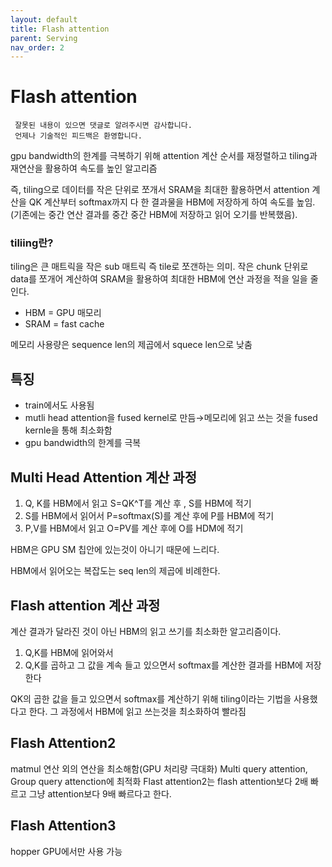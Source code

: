 ```yaml
---
layout: default
title: Flash attention
parent: Serving
nav_order: 2
---
```

# Flash attention

```
 잘못된 내용이 있으면 댓글로 알려주시면 감사합니다.  
 언제나 기술적인 피드백은 환영합니다.
```

gpu bandwidth의 한계를 극복하기 위해 attention 계산 순서를 재정렬하고 tiling과 재연산을 활용하여 속도를 높인 알고리즘

즉,  tiling으로 데이터를 작은 단위로 쪼개서 SRAM을 최대한 활용하면서 attention 계산을 QK 계산부터 softmax까지 다 한 결과물을 HBM에 저장하게 하여 속도를 높임. (기존에는 중간 연산 결과를 중간 중간 HBM에 저장하고  읽어 오기를 반복했음).

### tiliing란?

tiling은 큰 매트릭을 작은 sub 매트릭 즉 tile로 쪼갠하는 의미.
작은 chunk 단위로 data를 쪼개어 계산하여 SRAM을 활용하여 최대한 HBM에 연산 과정을 적을 일을 줄인다.

- HBM = GPU 매모리
- SRAM = fast cache

메모리 사용량은 sequence len의 제곱에서 squece len으로 낮춤

## 특징

- train에서도 사용됨
- mutli head attention을 fused kernel로 만듬→메모리에 읽고 쓰는 것을 fused kernle을 통해 최소화함
- gpu bandwidth의 한계를 극복

## Multi Head Attention 계산 과정

1. Q, K를 HBM에서 읽고 S=QK^T를 계산 후 , S를 HBM에 적기
2. S를 HBM에서 읽어서 P=softmax(S)를 계산 후에 P를 HBM에 적기
3. P,V를 HBM에서 읽고 O=PV를 계산 후에 O를 HDM에 적기

HBM은 GPU SM 칩안에 있는것이 아니기 때문에 느리다.

HBM에서 읽어오는 복잡도는 seq len의 제곱에 비례한다.

## Flash attention  계산 과정

계산 결과가  달라진 것이 아닌 HBM의 읽고 쓰기를 최소화한 알고리즘이다.

1. Q,K를 HBM에 읽어와서
2. Q,K를 곱하고 그 값을 계속 들고 있으면서 softmax를 계산한 결과를 HBM에 저장한다

QK의 곱한 값을 들고 있으면서 softmax를 계산하기 위해 tiling이라는 기법을 사용했다고 한다.
그 과정에서 HBM에 읽고 쓰는것을 최소화하여 빨라짐

## Flash Attention2

matmul 연산 외의 연산을 최소해함(GPU 처리량 극대화)
Multi query attention, Group query attenction에 최적화
Flast attention2는 flash attention보다 2배 빠르고 그냥 attention보다 9배 빠르다고 한다.

## Flash Attention3

hopper GPU에서만 사용 가능
